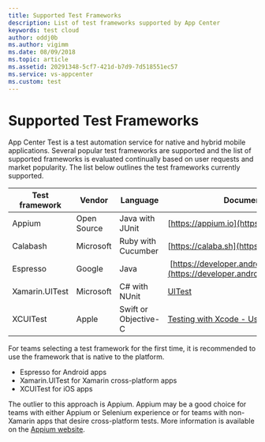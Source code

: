```yaml
---
title: Supported Test Frameworks
description: List of test frameworks supported by App Center
keywords: test cloud
author: oddj0b
ms.author: vigimm
ms.date: 08/09/2018
ms.topic: article
ms.assetid: 20291348-5cf7-421d-b7d9-7d518551ec57
ms.service: vs-appcenter
ms.custom: test
---
```


# Supported Test Frameworks

App Center Test is a test automation service for native and hybrid mobile applications. Several popular test frameworks are supported and the list of supported frameworks is evaluated continually based on user requests and market popularity. The list below outlines the test frameworks currently supported.



| Test framework | Vendor      | Language | Documentation & resources                |
| -------------- | ----------- | ---------|----------------------------------------- |
| Appium         | Open Source | Java with JUnit | [https://appium.io](https://appium.io)   |
| Calabash       | Microsoft   | Ruby with Cucumber | [https://calaba.sh](https://calaba.sh)     |
| Espresso       | Google      | Java | [https://developer.android.com/training/testing/espresso/](https://developer.android.com/training/testing/espresso/) |
| Xamarin.UITest | Microsoft   | C# with NUnit | [UITest](~/test-cloud/uitest/index.md) |
| XCUITest       | Apple       | Swift or Objective-C | [Testing with Xcode - User Interface Testing](https://developer.apple.com/library/content/documentation/DeveloperTools/Conceptual/testing_with_xcode/chapters/09-ui_testing.html) |

For teams selecting a test framework for the first time, it is recommended to use the framework that is native to the platform.

- Espresso for Android apps
- Xamarin.UITest for Xamarin cross-platform apps
- XCUITest for iOS apps

The outlier to this approach is Appium. Appium may be a good choice for teams with either Appium or Selenium experience or for teams with non-Xamarin apps that desire cross-platform tests. More information is available on the [Appium website](https://appium.io).
